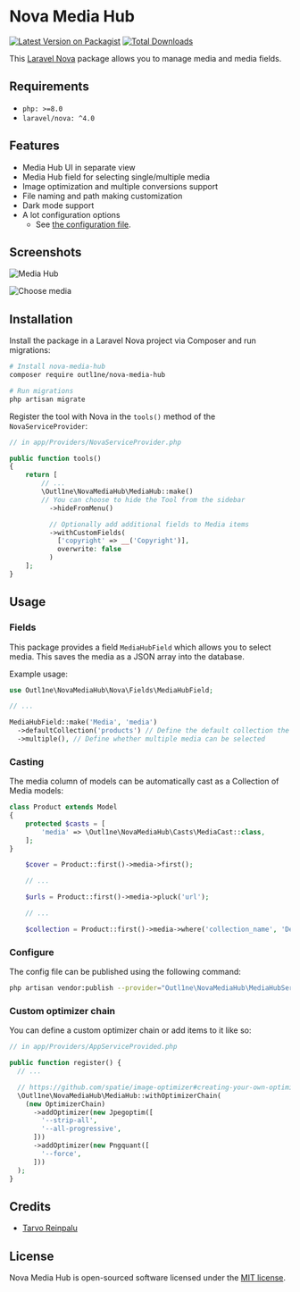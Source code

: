 # Nova Media Hub

[![Latest Version on Packagist](https://img.shields.io/packagist/v/outl1ne/nova-media-hub.svg?style=flat-square)](https://packagist.org/packages/outl1ne/nova-media-hub)
[![Total Downloads](https://img.shields.io/packagist/dt/outl1ne/nova-media-hub.svg?style=flat-square)](https://packagist.org/packages/outl1ne/nova-media-hub)

This [Laravel Nova](https://nova.laravel.com) package allows you to manage media and media fields.

## Requirements

- `php: >=8.0`
- `laravel/nova: ^4.0`

## Features

- Media Hub UI in separate view
- Media Hub field for selecting single/multiple media
- Image optimization and multiple conversions support
- File naming and path making customization
- Dark mode support
- A lot configuration options
  - See [the configuration file](config/nova-media-hub.php).

## Screenshots

![Media Hub](docs/media-hub-dark.jpeg)

![Choose media](docs/choose-media-dark.jpeg)

## Installation

Install the package in a Laravel Nova project via Composer and run migrations:

```bash
# Install nova-media-hub
composer require outl1ne/nova-media-hub

# Run migrations
php artisan migrate
```

Register the tool with Nova in the `tools()` method of the `NovaServiceProvider`:

```php
// in app/Providers/NovaServiceProvider.php

public function tools()
{
    return [
        // ...
        \Outl1ne\NovaMediaHub\MediaHub::make()
        // You can choose to hide the Tool from the sidebar
          ->hideFromMenu()

          // Optionally add additional fields to Media items
          ->withCustomFields(
            ['copyright' => __('Copyright')],
            overwrite: false
          )
    ];
}
```

## Usage

### Fields

This package provides a field `MediaHubField` which allows you to select media. This saves the media as a JSON array into the database.

Example usage:

```php
use Outl1ne\NovaMediaHub\Nova\Fields\MediaHubField;

// ...

MediaHubField::make('Media', 'media')
  ->defaultCollection('products') // Define the default collection the "Choose media" modal shows
  ->multiple(), // Define whether multiple media can be selected
```

### Casting

The media column of models can be automatically cast as a Collection of Media models:

```php
class Product extends Model
{
    protected $casts = [
        'media' => \Outl1ne\NovaMediaHub\Casts\MediaCast::class,
    ];
}
```

```php
    $cover = Product::first()->media->first();

    // ...

    $urls = Product::first()->media->pluck('url');

    // ...

    $collection = Product::first()->media->where('collection_name', 'Details');
```

### Configure

The config file can be published using the following command:

```bash
php artisan vendor:publish --provider="Outl1ne\NovaMediaHub\MediaHubServiceProvider" --tag="config"
```

### Custom optimizer chain

You can define a custom optimizer chain or add items to it like so:

```php
// in app/Providers/AppServiceProvided.php

public function register() {
  // ...

  // https://github.com/spatie/image-optimizer#creating-your-own-optimization-chains
  \Outl1ne\NovaMediaHub\MediaHub::withOptimizerChain(
    (new OptimizerChain)
      ->addOptimizer(new Jpegoptim([
        '--strip-all',
        '--all-progressive',
      ]))
      ->addOptimizer(new Pngquant([
        '--force',
      ]))
  );
}

```

## Credits

- [Tarvo Reinpalu](https://github.com/Tarpsvo)

## License

Nova Media Hub is open-sourced software licensed under the [MIT license](LICENSE.md).
